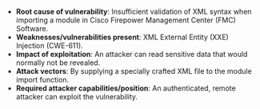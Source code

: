 - **Root cause of vulnerability**: Insufficient validation of XML syntax when importing a module in Cisco Firepower Management Center (FMC) Software.
- **Weaknesses/vulnerabilities present**: XML External Entity (XXE) Injection (CWE-611).
- **Impact of exploitation**: An attacker can read sensitive data that would normally not be revealed.
- **Attack vectors**: By supplying a specially crafted XML file to the module import function.
- **Required attacker capabilities/position**: An authenticated, remote attacker can exploit the vulnerability.
